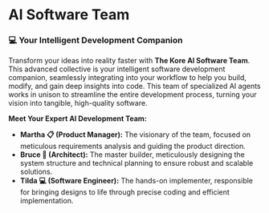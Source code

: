 # AI Software Team

### **💻 Your Intelligent Development Companion**

Transform your ideas into reality faster with **The Kore AI Software Team**. This advanced collective is your intelligent software development companion, seamlessly integrating into your workflow to help you build, modify, and gain deep insights into code. This team of specialized AI agents works in unison to streamline the entire development process, turning your vision into tangible, high-quality software.

**Meet Your Expert AI Development Team:**

* **Martha 📋 (Product Manager):** The visionary of the team, focused on meticulous requirements analysis and guiding the product direction.
* **Bruce 📐 (Architect):** The master builder, meticulously designing the system structure and technical planning to ensure robust and scalable solutions.
* **Tilda 💻 (Software Engineer):** The hands-on implementer, responsible for bringing designs to life through precise coding and efficient implementation.
